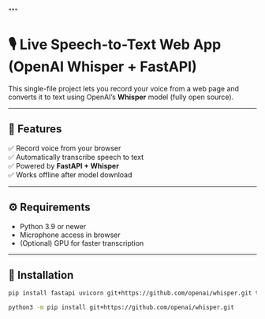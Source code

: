 """
# 🎙️ Live Speech-to-Text Web App (OpenAI Whisper + FastAPI)

This single-file project lets you record your voice from a web page
and converts it to text using OpenAI’s **Whisper** model (fully open source).

---

## 🧩 Features
✅ Record voice from your browser  
✅ Automatically transcribe speech to text  
✅ Powered by **FastAPI + Whisper**  
✅ Works offline after model download  

---

## ⚙️ Requirements

- Python 3.9 or newer  
- Microphone access in browser  
- (Optional) GPU for faster transcription

---

## 🧠 Installation

```bash
pip install fastapi uvicorn git+https://github.com/openai/whisper.git torch soundfile python-multipart

python3 -m pip install git+https://github.com/openai/whisper.git


